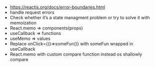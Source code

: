 - https://reactjs.org/docs/error-boundaries.html
- handle request errors
- Check whether it’s a state managment problem or try to solve it with memoization
- React.memo => components(props)
- useCallback => functions
- useMemo => values
- Replace onClick={()=>someFun()} with someFun wrapped in useCallback
- React.memo with custom compare function instead os shallowly compare
